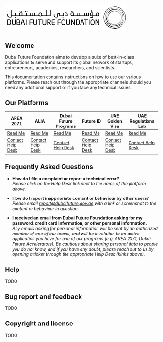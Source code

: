 ![DFF Logo](dff_logo2.png)
---

## Welcome

Dubai Future Foundation aims to develop a suite of best-in-class applications to serve and support its global network of startups, entrepreneurs, academics, researchers, and scientists.

This documentation contains instructions on how to use our various platforms. Please reach out through the appropriate channels should you need any additional support or if you face any technical issues.

## Our Platforms

| **AREA 2071**     | **ALIA**     | **Dubai Future Programs**           | **Future ID**           | **UAE Golden Visa** |**UAE Regulations Lab** |
|-------------------------------------|-------------------------------------|-------------------------------------|-------------------------------|-----------------------------------|---------------------------------------------|
| [Read Me](/AREA/README.md) | [Read Me](/ALIA/README.md) | [Read Me](/dubai-future-programs/README.md)|[Read Me](/future-id/README.md) | [Read Me](/VISA/README.md) | [Read Me](/REGLAB/README.md) |
| [Contact Help Desk](/AREA/README.md) | [Contact Help Desk](/ALIA/README.md) | [Contact Help Desk](/dubai-future-programs/README.md) | [Contact Help Desk](/future-id/README.md) | [Contact Help Desk](/VISA/README.md) | [Contact Help Desk](/REGLAB/README.md) |


## Frequently Asked Questions

* **How do I file a complaint or report a technical error?**<br>
  *Please click on the Help Desk link next to the name of the platform above.*

* **How do I report inapprioriate content or behaviour by other users?**<br>
  *Please email report@dubaifuture.gov.ae with a link or screenshot to the content or behaviour in question.*

* **I received an email from Dubai Future Foundation asking for my password, credit card information, or other personal information.**<br>
  *Any emails asking for personal information will be sent by an authorized member of one of our teams, and will be in relation to an active application you have for one of our programs (e.g. AREA 2071, Dubai Future Accelerators). Be cautious about sharing personal data to people you do not know, and if you have any doubt, please reach out to us by opening a ticket through the appropriate Help Desk (kinks above).*

## Help

TODO

## Bug report and feedback

TODO

## Copyright and license

TODO

